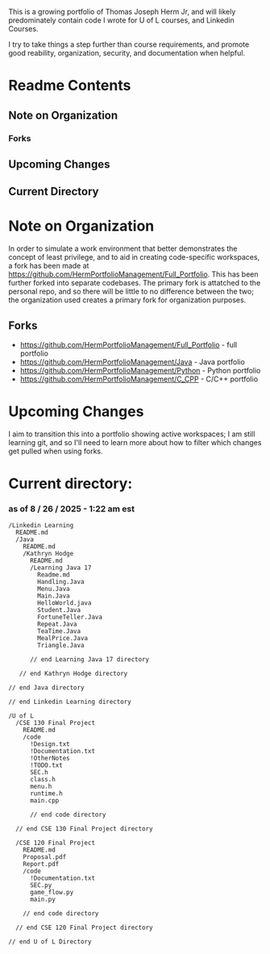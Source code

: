 This is a growing portfolio of Thomas Joseph Herm Jr, and will likely predominately contain code I wrote for U of L courses, and Linkedin Courses.

I try to take things a step further than course requirements, and promote good reability, organization, security, and documentation when helpful.


# Readme Contents

## Note on Organization
### Forks

## Upcoming Changes

## Current Directory

# Note on Organization
In order to simulate a work environment that better demonstrates the concept of least privilege, and to aid in creating code-specific workspaces, a fork has been made at https://github.com/HermPortfolioManagement/Full_Portfolio. This has been further forked into separate codebases. The primary fork is attatched to the personal repo, and so there will be little to no difference between the two; the organization used creates a primary fork for organization purposes.

## Forks
* https://github.com/HermPortfolioManagement/Full_Portfolio - full portfolio
* https://github.com/HermPortfolioManagement/Java - Java portfolio
* https://github.com/HermPortfolioManagement/Python - Python portfolio
* https://github.com/HermPortfolioManagement/C_CPP - C/C++ portfolio


# Upcoming Changes
I aim to transition this into a portfolio showing active workspaces; I am still learning git, and so I'll need to learn more about how to filter which changes get pulled when using forks.


# Current directory:
### as of 8 / 26 / 2025 - 1:22 am est

    /Linkedin Learning
      README.md
      /Java
        README.md
        /Kathryn Hodge
          README.md
          /Learning Java 17
            Readme.md
            Handling.Java
            Menu.Java
            Main.Java
            HelloWorld.java
            Student.Java
            FortuneTeller.Java
            Repeat.Java
            TeaTime.Java
            MealPrice.Java
            Triangle.Java

          // end Learning Java 17 directory

       // end Kathryn Hodge directory

    // end Java directory

    // end Linkedin Learning directory

    /U of L
      /CSE 130 Final Project
        README.md
        /code
          !Design.txt
          !Documentation.txt
          !OtherNotes
          !TODO.txt
          SEC.h
          class.h
          menu.h
          runtime.h
          main.cpp

          // end code directory

      // end CSE 130 Final Project directory

      /CSE 120 Final Project
        README.md
        Proposal.pdf
        Report.pdf
        /code
          !Documentation.txt
          SEC.py
          game_flow.py
          main.py
  
        // end code directory
  
      // end CSE 120 Final Project directory 
    
    // end U of L Directory
